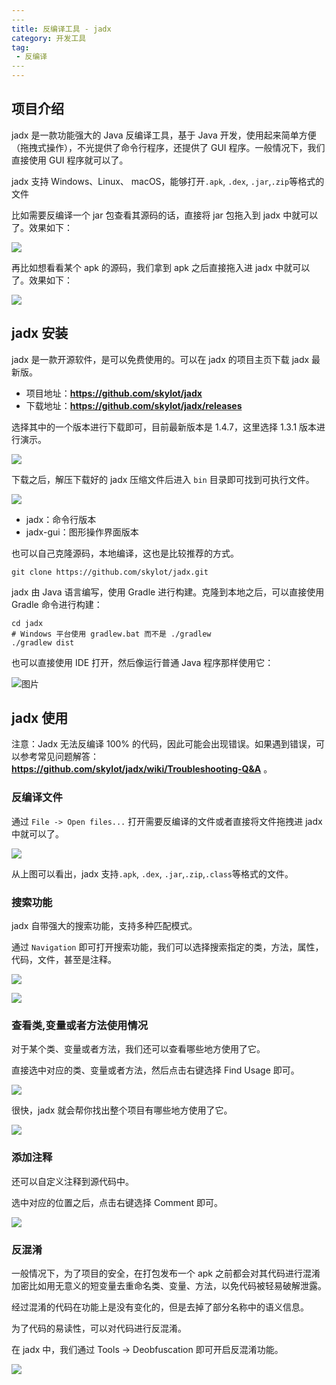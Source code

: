 ```yaml
---
​---
title: 反编译工具 - jadx
category: 开发工具
tag:
 - 反编译
​---
---
```




## 项目介绍

jadx 是一款功能强大的 Java 反编译工具，基于 Java 开发，使用起来简单方便（拖拽式操作），不光提供了命令行程序，还提供了 GUI 程序。一般情况下，我们直接使用 GUI 程序就可以了。

jadx 支持 Windows、Linux、 macOS，能够打开`.apk`, `.dex`, `.jar`,`.zip`等格式的文件



比如需要反编译一个 jar 包查看其源码的话，直接将 jar 包拖入到 jadx 中就可以了。效果如下：

![](https://seven97-blog.oss-cn-hangzhou.aliyuncs.com/imgs/202405051049865.webp)



再比如想看看某个 apk 的源码，我们拿到 apk 之后直接拖入进 jadx 中就可以了。效果如下：

![](https://seven97-blog.oss-cn-hangzhou.aliyuncs.com/imgs/202405051050494.webp)



## jadx 安装

jadx 是一款开源软件，是可以免费使用的。可以在 jadx 的项目主页下载 jadx 最新版。

- 项目地址：**https://github.com/skylot/jadx**
- 下载地址：**https://github.com/skylot/jadx/releases**



选择其中的一个版本进行下载即可，目前最新版本是 1.4.7，这里选择 1.3.1 版本进行演示。

![](https://seven97-blog.oss-cn-hangzhou.aliyuncs.com/imgs/202405051053091.webp)



下载之后，解压下载好的 jadx 压缩文件后进入 `bin` 目录即可找到可执行文件。

![](https://seven97-blog.oss-cn-hangzhou.aliyuncs.com/imgs/202405051053284.webp)

- jadx：命令行版本
- jadx-gui：图形操作界面版本



也可以自己克隆源码，本地编译，这也是比较推荐的方式。

```
git clone https://github.com/skylot/jadx.git
```

jadx 由 Java 语言编写，使用 Gradle 进行构建。克隆到本地之后，可以直接使用 Gradle 命令进行构建：

```
cd jadx
# Windows 平台使用 gradlew.bat 而不是 ./gradlew
./gradlew dist
```

也可以直接使用 IDE 打开，然后像运行普通 Java 程序那样使用它：

![图片](https://seven97-blog.oss-cn-hangzhou.aliyuncs.com/imgs/202405051054898.webp)



## jadx 使用

注意：Jadx 无法反编译 100% 的代码，因此可能会出现错误。如果遇到错误，可以参考常见问题解答：**https://github.com/skylot/jadx/wiki/Troubleshooting-Q&A** 。

### 反编译文件

通过 `File -> Open files...` 打开需要反编译的文件或者直接将文件拖拽进 jadx 中就可以了。

![](https://seven97-blog.oss-cn-hangzhou.aliyuncs.com/imgs/202405051055220.webp)



从上图可以看出，jadx 支持`.apk`, `.dex`, `.jar`,`.zip`,`.class`等格式的文件。

### 搜索功能

jadx 自带强大的搜索功能，支持多种匹配模式。

通过 `Navigation` 即可打开搜索功能，我们可以选择搜索指定的类，方法，属性，代码，文件，甚至是注释。

![](https://seven97-blog.oss-cn-hangzhou.aliyuncs.com/imgs/202405051055595.webp)

![](https://seven97-blog.oss-cn-hangzhou.aliyuncs.com/imgs/202405051055270.webp)



### 查看类,变量或者方法使用情况

对于某个类、变量或者方法，我们还可以查看哪些地方使用了它。

直接选中对应的类、变量或者方法，然后点击右键选择 Find Usage 即可。

![](https://seven97-blog.oss-cn-hangzhou.aliyuncs.com/imgs/202405051055584.webp)

很快，jadx 就会帮你找出整个项目有哪些地方使用了它。

![](https://seven97-blog.oss-cn-hangzhou.aliyuncs.com/imgs/202405051058221.webp)

### 添加注释

还可以自定义注释到源代码中。

选中对应的位置之后，点击右键选择 Comment 即可。

![](https://seven97-blog.oss-cn-hangzhou.aliyuncs.com/imgs/202405051059376.webp)

### 反混淆

一般情况下，为了项目的安全，在打包发布一个 apk 之前都会对其代码进行混淆加密比如用无意义的短变量去重命名类、变量、方法，以免代码被轻易破解泄露。

经过混淆的代码在功能上是没有变化的，但是去掉了部分名称中的语义信息。



为了代码的易读性，可以对代码进行反混淆。

在 jadx 中，我们通过 Tools -> Deobfuscation 即可开启反混淆功能。

![](https://seven97-blog.oss-cn-hangzhou.aliyuncs.com/imgs/202405051059812.webp)




















